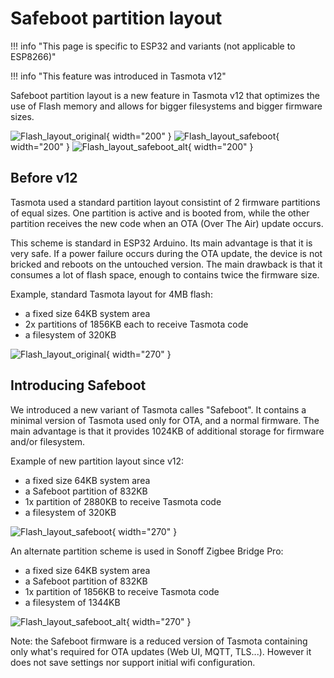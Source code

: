 # Safeboot partition layout

!!! info "This page is specific to ESP32 and variants (not applicable to ESP8266)"

!!! info "This feature was introduced in Tasmota v12"

Safeboot partition layout is a new feature in Tasmota v12 that optimizes the use of Flash memory and allows for bigger filesystems and bigger firmware sizes.

![Flash_layout_original](https://user-images.githubusercontent.com/49731213/174430857-1b4d075d-d677-4a43-8f86-75af07a0ba88.svg){ width="200" } ![Flash_layout_safeboot](https://user-images.githubusercontent.com/49731213/174392522-fa94c936-2d5b-4c12-aa0e-6bdb3c196210.png){ width="200" } ![Flash_layout_safeboot_alt](https://user-images.githubusercontent.com/49731213/174392539-15fc6d39-27a8-4175-9d30-b70987cea970.png){ width="200" }




## Before v12

Tasmota used a standard partition layout consistint of 2 firmware partitions of equal sizes. One partition is active and is booted from, while the other partition receives the new code when an OTA (Over The Air) update occurs.

This scheme is standard in ESP32 Arduino. Its main advantage is that it is very safe. If a power failure occurs during the OTA update, the device is not bricked and reboots on the untouched version. The main drawback is that it consumes a lot of flash space, enough to contains twice the firmware size.

Example, standard Tasmota layout for 4MB flash:

- a fixed size 64KB system area
- 2x partitions of 1856KB each to receive Tasmota code
- a filesystem of 320KB

![Flash_layout_original](https://user-images.githubusercontent.com/49731213/174392411-d4c866b2-4631-4f50-8024-017aac013f73.png){ width="270" }


## Introducing Safeboot

We introduced a new variant of Tasmota calles "Safeboot". It contains a minimal version of Tasmota used only for OTA, and a normal firmware. The main advantage is that it provides 1024KB of additional storage for firmware and/or filesystem.


Example of new partition layout since v12:

- a fixed size 64KB system area
- a Safeboot partition of 832KB
- 1x partition of 2880KB to receive Tasmota code
- a filesystem of 320KB

![Flash_layout_safeboot](https://user-images.githubusercontent.com/49731213/174392522-fa94c936-2d5b-4c12-aa0e-6bdb3c196210.png){ width="270" }


An alternate partition scheme is used in Sonoff Zigbee Bridge Pro:

- a fixed size 64KB system area
- a Safeboot partition of 832KB
- 1x partition of 1856KB to receive Tasmota code
- a filesystem of 1344KB

![Flash_layout_safeboot_alt](https://user-images.githubusercontent.com/49731213/174392539-15fc6d39-27a8-4175-9d30-b70987cea970.png){ width="270" }

Note: the Safeboot firmware is a reduced version of Tasmota containing only what's required for OTA updates (Web UI, MQTT, TLS...). However it does not save settings nor support initial wifi configuration.
